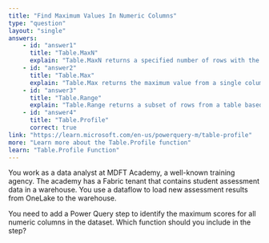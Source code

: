 ```yaml
---
title: "Find Maximum Values In Numeric Columns"
type: "question"
layout: "single"
answers:
    - id: "answer1"
      title: "Table.MaxN"
      explain: "Table.MaxN returns a specified number of rows with the highest values in a given column, but does not identify maximum values across all numeric columns"
    - id: "answer2"
      title: "Table.Max"
      explain: "Table.Max returns the maximum value from a single column, but cannot analyze multiple numeric columns simultaneously"
    - id: "answer3"
      title: "Table.Range"
      explain: "Table.Range returns a subset of rows from a table based on starting position and count, and is not used for statistical analysis"
    - id: "answer4"
      title: "Table.Profile"
      correct: true
link: "https://learn.microsoft.com/en-us/powerquery-m/table-profile"
more: "Learn more about the Table.Profile function"
learn: "Table.Profile Function"
---
```

You work as a data analyst at MDFT Academy, a well-known training agency. The academy has a Fabric tenant that contains student assessment data in a warehouse. You use a dataflow to load new assessment results from OneLake to the warehouse. 

You need to add a Power Query step to identify the maximum scores for all numeric columns in the dataset. Which function should you include in the step?
